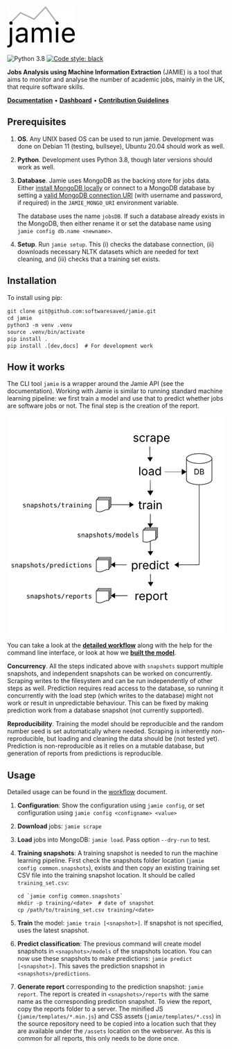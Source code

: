 ![jamie](docs/jamie-small.png)

![Python 3.8](https://github.com/softwaresaved/jamie/workflows/Python%203.8/badge.svg?branch=master)
[![Code style: black](https://img.shields.io/badge/code%20style-black-000000.svg)](https://github.com/psf/black)

**Jobs Analysis using Machine Information Extraction** (JAMIE) is a tool that
aims to monitor and analyse the number of academic jobs, mainly in the UK, that
require software skills.

**[Documentation](http://data.trenozoic.net/jamie/docs/)** •
**[Dashboard](http://data.trenozoic.net/jamie/reports/latest/)** •
**[Contribution Guidelines](CONTRIBUTING.md)**

## Prerequisites

1. **OS**. Any UNIX based OS can be used to run jamie. Development was done on
   Debian 11 (testing, bullseye), Ubuntu 20.04 should work as well.
1. **Python**. Development uses Python 3.8, though later versions should work
   as well.
1. **Database**. Jamie uses MongoDB as the backing store for jobs data. Either
   [install MongoDB locally](https://docs.mongodb.com/manual/installation/) or
   connect to a MongoDB database by setting a [valid MongoDB connection
   URI](https://docs.mongodb.com/manual/reference/connection-string/) (with
   username and password, if required) in the `JAMIE_MONGO_URI` environment
   variable.

   The database uses the name `jobsDB`. If such a database already exists in the MongoDB, then either rename it or set the database name using `jamie config db.name <newname>`.

1. **Setup**. Run `jamie setup`. This (i) checks the database connection, (ii)
   downloads necessary NLTK datasets which are needed for text cleaning, and
   (iii) checks that a training set exists.

## Installation

To install using pip:

    git clone git@github.com:softwaresaved/jamie.git
    cd jamie
    python3 -m venv .venv
    source .venv/bin/activate
    pip install .
    pip install .[dev,docs]  # For development work

## How it works

The CLI tool `jamie` is a wrapper around the Jamie API (see the documentation).
Working with Jamie is similar to running standard machine learning pipeline: we
first train a model and use that to predict whether jobs are software jobs or
not. The final step is the creation of the report.

![workflow](docs/workflow.svg)

You can take a look at the **[detailed
workflow](http://data.trenozoic.net/jamie/docs/workflow.html)** along with the
help for the command line interface, or look at how we **[built the
model](http://data.trenozoic.net/jamie/docs/methods.html)**.

**Concurrency**. All the steps indicated above with `snapshots` support
multiple snapshots, and independent snapshots can be worked on concurrently.
Scraping writes to the filesystem and can be run independently of other steps
as well. Prediction requires read access to the database, so running it
concurrently with the load step (which writes to the database) might not work
or result in unpredictable behaviour. This can be fixed by making prediction
work from a database snapshot (not currently supported).

**Reproducibility**. Training the model should be reproducible and the random number seed is set automatically where needed. Scraping is inherently non-reproducible, but loading and cleaning the data should be (not tested yet). Prediction is non-reproducible as it relies on a mutable database, but generation of reports from predictions is reproducible.

## Usage

Detailed usage can be found in the
[workflow](http://data.trenozoic.net/jamie/docs/workflow.html) document.

1. **Configuration**: Show the configuration using `jamie config`, or set
   configuration using `jamie config <configname> <value>`
1. **Download** jobs: `jamie scrape`
1. **Load** jobs into MongoDB: `jamie load`. Pass option `--dry-run` to test.
1. **Training snapshots**: A training snapshot is needed to run the machine
   learning pipeline. First check the snapshots folder location (`jamie config
   common.snapshots`), exists and then copy an existing training set CSV file
   into the training snapshot location. It should be called `training_set.csv`:

       cd `jamie config common.snapshots`
       mkdir -p training/<date>  # date of snapshot
       cp /path/to/training_set.csv training/<date>

1. **Train** the model: `jamie train [<snapshot>]`. If snapshot is not
   specified, uses the latest snapshot.
1. **Predict classification**: The previous command will create model snapshots
   in `<snapshots>/models` of the snapshots location. You can now use these
   snapshots to make predictions: `jamie predict [<snapshot>]`. This saves the
   prediction snapshot in `<snapshots>/predictions`.
1. **Generate report** corresponding to the prediction snapshot: `jamie
   report`. The report is created in `<snapshots>/reports` with the same name
   as the corresponding prediction snapshot. To view the report, copy the
   reports folder to a server. The minified JS (`jamie/templates/*.min.js`) and
   CSS assets (`jamie/templates/*.css`) in the source repository need to be
   copied into a location such that they are available under the `/assets`
   location on the webserver. As this is common for all reports, this only
   needs to be done once.
